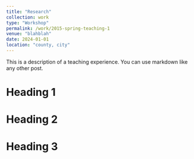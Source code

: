 ```yaml
---
title: "Research"
collection: work
type: "Workshop"
permalink: /work/2015-spring-teaching-1
venue: "blahblah"
date: 2024-01-01
location: "county, city"
---
```


This is a description of a teaching experience. You can use markdown like any other post.

Heading 1
======

Heading 2
======

Heading 3
======
